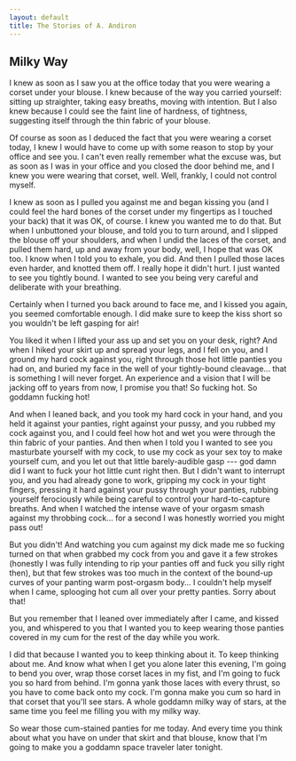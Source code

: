```yaml
---
layout: default
title: The Stories of A. Andiron
---
```


## Milky Way



I knew as soon as I saw you at the office today that you were wearing a corset under your blouse. I knew because of the way you carried yourself: sitting up straighter, taking easy breaths, moving with intention. But I also knew because I could see the faint line of hardness, of tightness, suggesting itself through the thin fabric of your blouse.

Of course as soon as I deduced the fact that you were wearing a corset today, I knew I would have to come up with some reason to stop by your office and see you. I can't even really remember what the excuse was, but as soon as I was in your office and you closed the door behind me, and I knew you were wearing that corset, well. Well, frankly, I could not control myself.

I knew as soon as I pulled you against me and began kissing you (and I could feel the hard bones of the corset under my fingertips as I touched your back) that it was OK, of course. I knew you wanted me to do that. But when I unbuttoned your blouse, and told you to turn around, and I slipped the blouse off your shoulders, and when I undid the laces of the corset, and pulled them hard, up and away from your body, well, I hope that was OK too. I know when I told you to exhale, you did. And then I pulled those laces even harder, and knotted them off. I really hope it didn't hurt. I just wanted to see you tightly bound. I wanted to see you being very careful and deliberate with your breathing.

Certainly when I turned you back around to face me, and I kissed you again, you seemed comfortable enough. I did make sure to keep the kiss short so you wouldn't be left gasping for air!

You liked it when I lifted your ass up and set you on your desk, right? And when I hiked your skirt up and spread your legs, and I fell on you, and I ground my hard cock against you, right through those hot little panties you had on, and buried my face in the well of your tightly-bound cleavage... that is something I will never forget. An experience and a vision that I will be jacking off to years from now, I promise you that! So fucking hot. So goddamn fucking hot!

And when I leaned back, and you took my hard cock in your hand, and you held it against your panties, right against your pussy, and you rubbed my cock against you, and I could feel how hot and wet you were through the thin fabric of your panties. And then when I told you I wanted to see you masturbate yourself with my cock, to use my cock as your sex toy to make yourself cum, and you let out that little barely-audible gasp --- god damn did I want to fuck your hot little cunt right then. But I didn't want to interrupt you, and you had already gone to work, gripping my cock in your tight fingers, pressing it hard against your pussy through your panties, rubbing yourself ferociously while being careful to control your hard-to-capture breaths. And when I watched the intense wave of your orgasm smash against my throbbing cock...  for a second I was honestly worried you might pass out! 

But you didn't! And watching you cum against my dick made me so fucking turned on that when grabbed my cock from you and gave it a few strokes (honestly I was fully intending to rip your panties off and fuck you silly right then), but that few strokes was too much in the context of the bound-up curves of your panting warm post-orgasm body... I couldn't help myself when I came, splooging hot cum all over your pretty panties. Sorry about that!

But you remember that I leaned over immediately after I came, and kissed you, and whispered to you that I wanted you to keep wearing those panties covered in my cum for the rest of the day while you work.

I did that because I wanted you to keep thinking about it. To keep thinking about me. And know what when I get you alone later this evening, I'm going to bend you over, wrap those corset laces in my fist, and I'm going to fuck you so hard from behind. I'm gonna yank those laces with every thrust, so you have to come back onto my cock. I'm gonna make you cum so hard in that corset that you'll see stars. A whole goddamn milky way of stars, at the same time you feel me filling you with my milky way.

So wear those cum-stained panties for me today. And every time you think about what you have on under that skirt and that blouse, know that I'm going to make you a goddamn space traveler later tonight.



